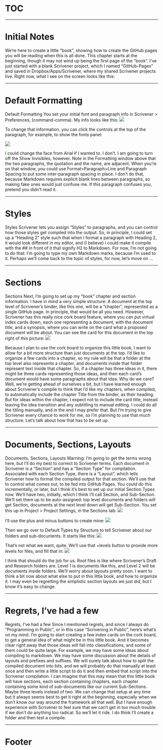 # TOC #

<!--TOC-->




----

# Initial Notes #


We’re here to create a little “book”, showing how to create the GitHub pages you will be reading when this is all done. This chapter starts at the beginning, though it may not wind up being the first page of the “book”.
I’ve just started with a blank Scrivener project, which I named “GitHub-Pages” and saved in Dropbox/Apps/Scrivener, where my shared Scrivener projects live.
Right now, what I see on the screen looks like this:


----

# Default Formatting #

Default Formatting
You set your initial font and paragraph info in Scrivener > Preferences, (command-comma). My info looks like this:
![][ScreenShot2018-06-15at35655AM]

To change that information, you can click the controls at the top of the paragraph, for example, to show the fonts panel:

![][ScreenShot2018-06-15at35933AM]

I could change the face from Arial if I wanted to. I don’t. I am going to turn off the Show Invisibles, however.
Note in the Formatting window above that the two paragraphs, the quotation and the name, are adjacent. When you’re on that window, you could use Format>Paragraph>Line and Paragraph Spacing to put some inter-paragraph spacing in place. I don’t do that, because Markdown requires explicit blank lines between paragraphs, so making fake ones would just confuse me. If this paragraph confuses you, pretend you didn’t read it.


----

# Styles #

Styles
Scrivener lets you assign “Styles” to paragraphs, and you can control how those styles get compiled into the output. So, in principle, I could set up a “Heading 2” style such that when I format a paragraph with Heading 2, it would look different in my editor, and (I believe) I could make it compile with the ## in front of it that signify H2 to Markdown. For now, I’m not going to do that: I’m going to type my own Markdown marks, because I’m used to it.
Perhaps we’ll come back to the topic of styles, for now, let’s move on …


----

# Sections #

Sections
Next, I’m going to set up my “book” chapter and section information. I have in mind a very simple structure: A document at the top level of Scrivener’s binder, like this one, will be a “chapter”, represented as a single GitHub page. In principle, that would be all you need.
However, Scrivener has this really nice cork board feature, where you can put virtual index cards down, each one representing a document, with the document title, and a synopsis, where you can write on the card what a proposed document will be about. You can see the card for this document in the top right of this picture:
![][ScreenShot2018-06-15at41513AM]

Because I plan to use the cork board to organize this little book, I want to allow for a bit more structure than just documents at the top. I’d like to organize a few cards into a chapter, so my rule will be that a folder at the top level also represents a chapter, and documents inside that folder represent text inside that chapter. So, if a chapter has three ideas in it, there might be three cards representing those ideas, and then each card’s document would have some paragraphs about that idea.
Why do we care? Well, we’re getting ahead of ourselves a bit, but I have learned enough about Scrivener’s compile to think that I’d like my chapters, when compiled, to automatically include the chapter Title from the binder, as their heading. But for ideas within the chapter, I expect not to include the card title, instead leaving the idea transition and any subtitling to manual editing.
I could do all the titling manually, and in the end I may prefer that. But I’m trying to give Scrivener every chance to work for me, so I’m planning to use that much structure.
Let’s talk about how that has to be set up.


----

# Documents, Sections, Layouts #

Documents, Sections, Layouts
Warning: I’m going to get the terms wrong here, but I’ll do my best to correct to Scrivener terms.
Each document in Scrivener is a “Section” and has a “Section Type” for compilation. Associated with each Section Type, there is a “Layout”, which tells Scrivener how to format the compiled output for that section. We’ll use that to control what comes out, to be fed into GitHub Pages.
You could do this incrementally, or later, but I think it’s best to set up our initial Section Types now. We’ll have two, initially, which I think I’ll call Section, and Sub-Section. We’ll set them up to be auto-assigned: top level documents and folders will get Section, documents at the next level down will get Sub-Section.
You set this up in Project > Project Settings, in the Sections tab:
![][ScreenShot2018-06-15at43151AM]

I’ll use the plus and minus buttons to create mine:
![][ScreenShot2018-06-15at43300AM]

Then we go over to Default Types by Structure to tell Scrivener about our folders and sub-documents. It starts like this:
![][ScreenShot2018-06-15at43419AM]

That’s not what we want, quite. We’ll use that +levels button to provide more levels for files, and fill that in:
![][ScreenShot2018-06-15at43550AM]

I think that should do the job for us. Root files is like where Scrivener’s Draft and Research folders are. Level 1 is documents like this, and Level 2 will be documents inside folders.
We’ll worry about layouts pretty soon. I want to think a bit now about what else to put in this little book, and how to organize it. I may even be regretting the simplistic section layouts we just did, but I know it’s easy to change.


----

# Regrets, I’ve had a few #

Regrets, I’ve had a few
Since I mentioned regrets, and since I always do “Programming in Public”, or in this case “Scrivening in Public”, here’s what’s on my mind. I’m going to start creating a few index cards on the cork board, to get a general idea of what might be in this little book. And it becomes clear right away that those ideas will fall into classifications, and some of them could be quite large.
For example, we may have some ideas about compiling to markdown. We may have some discussion about the details of layouts and prefixes and suffixes. We will surely talk about how to split the compiled document into bits, and we will probably do that manually at least once and then write a little script to do it and then embed that script into the Scrivener compilation.
I can imagine that this may mean that this little book will have sections, each section containing chapters, each chapter containing some kind of sub-documents like our current Sub-Sections. Maybe three levels instead of two.
We can change that setup at any time but it always seems best to get it right at the beginning, especially when we don’t know our way around the framework all that well. But I have enough experience with Scrivener to feel sure that we can’t get in too much trouble if we don’t do anything too radical. So we’ll let it ride. I do think I’ll create a folder and then test a compile.




----

# Footer #

[ScreenShot2018-06-15at35655AM]: ScreenShot2018-06-15at35655AM.png

[ScreenShot2018-06-15at35933AM]: ScreenShot2018-06-15at35933AM.png

[ScreenShot2018-06-15at41513AM]: ScreenShot2018-06-15at41513AM.png

[ScreenShot2018-06-15at43151AM]: ScreenShot2018-06-15at43151AM.png

[ScreenShot2018-06-15at43300AM]: ScreenShot2018-06-15at43300AM.png

[ScreenShot2018-06-15at43419AM]: ScreenShot2018-06-15at43419AM.png

[ScreenShot2018-06-15at43550AM]: ScreenShot2018-06-15at43550AM.png